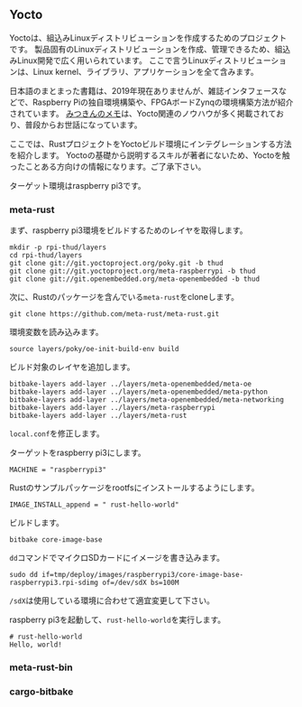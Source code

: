 ## Yocto

Yoctoは、組込みLinuxディストリビューションを作成するためのプロジェクトです。
製品固有のLinuxディストリビューションを作成、管理できるため、組込みLinux開発で広く用いられています。
ここで言うLinuxディストリビューションは、Linux kernel、ライブラリ、アプリケーションを全て含みます。

日本語のまとまった書籍は、2019年現在ありませんが、雑誌インタフェースなどで、Raspberry Piの独自環境構築や、FPGAボードZynqの環境構築方法が紹介されています。
[みつきんのメモ]は、Yocto関連のノウハウが多く掲載されており、普段からお世話になっています。

[みつきんのメモ]: http://mickey-happygolucky.hatenablog.com/

ここでは、RustプロジェクトをYoctoビルド環境にインテグレーションする方法を紹介します。
Yoctoの基礎から説明するスキルが著者にないため、Yoctoを触ったことある方向けの情報になります。ご了承下さい。

ターゲット環境はraspberry pi3です。

### meta-rust

まず、raspberry pi3環境をビルドするためのレイヤを取得します。

```
mkdir -p rpi-thud/layers
cd rpi-thud/layers
git clone git://git.yoctoproject.org/poky.git -b thud
git clone git://git.yoctoproject.org/meta-raspberrypi -b thud
git clone git://git.openembedded.org/meta-openembedded -b thud
```

次に、Rustのパッケージを含んでいる`meta-rust`をcloneします。

```
git clone https://github.com/meta-rust/meta-rust.git
```

環境変数を読み込みます。

```
source layers/poky/oe-init-build-env build
```

ビルド対象のレイヤを追加します。

```
bitbake-layers add-layer ../layers/meta-openembedded/meta-oe
bitbake-layers add-layer ../layers/meta-openembedded/meta-python
bitbake-layers add-layer ../layers/meta-openembedded/meta-networking
bitbake-layers add-layer ../layers/meta-raspberrypi
bitbake-layers add-layer ../layers/meta-rust
```

`local.conf`を修正します。

ターゲットをraspberry pi3にします。

```
MACHINE = "raspberrypi3"
```

Rustのサンプルパッケージをrootfsにインストールするようにします。

```
IMAGE_INSTALL_append = " rust-hello-world"
```

ビルドします。

```
bitbake core-image-base
```

`dd`コマンドでマイクロSDカードにイメージを書き込みます。

```
sudo dd if=tmp/deploy/images/raspberrypi3/core-image-base-raspberrypi3.rpi-sdimg of=/dev/sdX bs=100M
```

`/sdX`は使用している環境に合わせて適宜変更して下さい。

raspberry pi3を起動して、`rust-hello-world`を実行します。

```
# rust-hello-world
Hello, world!
```

### meta-rust-bin

### cargo-bitbake